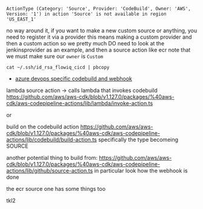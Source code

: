 `ActionType (Category: 'Source', Provider: 'CodeBuild', Owner: 'AWS', Version: '1') in action 'Source' is not available in region 'US_EAST_1'`

no way around it, if you want to make a new custom source or anything, you need to register it via a provider
this means making a custom provider and then a custom action
so we pretty much DO need to look at the jenkinsprovider as an example, and then a source action like ecr
note that we must make sure our `owner` is `Custom`


`cat ~/.ssh/id_rsa_flowiq_cicd | pbcopy`

- [azure devops specific codebuild and webhook](https://kbild.ch/blog/2020-11-11-custom_codepipeline_source/)



lambda source action -> calls lambda that invokes codebuild
https://github.com/aws/aws-cdk/blob/v1.127.0/packages/%40aws-cdk/aws-codepipeline-actions/lib/lambda/invoke-action.ts

or

build on the codebuild action https://github.com/aws/aws-cdk/blob/v1.127.0/packages/%40aws-cdk/aws-codepipeline-actions/lib/codebuild/build-action.ts
specifically the type becomeing SOURCE

another potential thing to build from:
https://github.com/aws/aws-cdk/blob/v1.127.0/packages/%40aws-cdk/aws-codepipeline-actions/lib/github/source-action.ts
in particular look how the webhook is done

the ecr source one has some things too

tkl2
